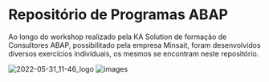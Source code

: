 <h1>Repositório de Programas ABAP</h1>

<p>Ao longo do workshop realizado pela KA Solution de formação de Consultores ABAP, possibilitado pela empresa Minsait, foram desenvolvidos diversos exercícios individuais, os mesmos se encontram neste repositório.</p>

![2022-05-31_11-46_logo](https://user-images.githubusercontent.com/93271677/194602142-0c1c2091-772f-48e2-a69a-d16465d14e15.png)
![images](https://user-images.githubusercontent.com/93271677/194602132-d1780ee3-177a-442a-93b4-8e46b9815ed8.png)

